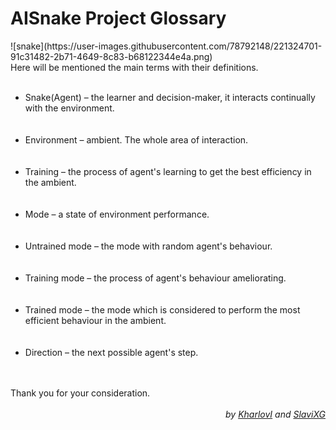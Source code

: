 <h1 class = "header"> AISnake Project Glossary </h1>
![snake](https://user-images.githubusercontent.com/78792148/221324701-91c31482-2b71-4649-8c83-b68122344e4a.png)

<article>
    Here will be mentioned the main terms with their definitions.
    <br></br>
    <ul>
    <li><span class = "glossary_term">Snake(Agent)</span> – the learner and decision-maker, it interacts continually with the environment.</li>
    <br></br>
    <li><span class = "glossary_term">Environment</span> – ambient. The whole area of interaction.</li>
    <br></br>
    <li><span class = "glossary_term">Training</span> – the process of agent's learning to get the best efficiency in the ambient.</li>
    <br></br>
    <li><span class = "glossary_term">Mode</span> – a state of environment performance.</li>
    <br></br>
    <li><span class = "glossary_term">Untrained mode</span> – the mode with random agent's behaviour.</li>
    <br></br>
    <li><span class = "glossary_term">Training mode</span> – the process of agent's behaviour ameliorating.</li>
    <br></br>
    <li><span class = "glossary_term">Trained mode</span> – the mode which is considered to perform the most efficient behaviour in the ambient.</li>
    <br></br>
    <li><span class = "glossary_term">Direction</span> – the next possible agent's step.</li>
    </ul>
    <br></br>
    Thank you for your consideration.
</article>
<br>
<div align="right"><em> by <a href="https://github.com/KharlovI">KharlovI</a> and
<a href="https://github.com/SlaviXG">SlaviXG</a>
</em></div>
